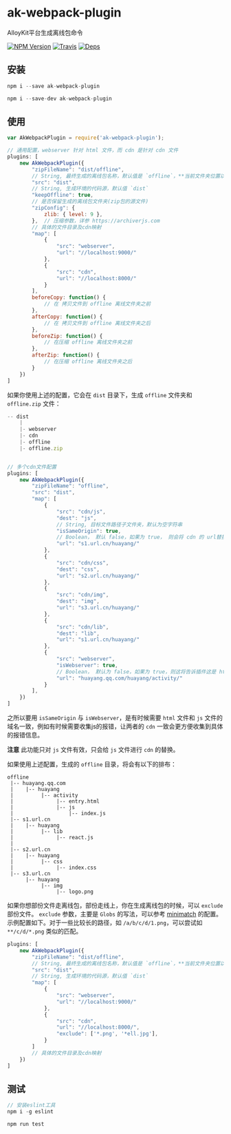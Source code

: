 # ak-webpack-plugin

AlloyKit平台生成离线包命令

[![NPM Version](https://img.shields.io/npm/v/ak-webpack-plugin.svg?style=flat)](https://www.npmjs.com/package/ak-webpack-plugin)
[![Travis](https://img.shields.io/travis/steamerjs/ak-webpack-plugin.svg)](https://travis-ci.org/steamerjs/ak-webpack-plugin)
[![Deps](https://david-dm.org/steamerjs/ak-webpack-plugin.svg)](https://david-dm.org/steamerjs/ak-webpack-plugin)

## 安装

```javascript
npm i --save ak-webpack-plugin

npm i --save-dev ak-webpack-plugin
```

##  使用

``` javascript
var AkWebpackPlugin = require('ak-webpack-plugin');

// 通用配置，webserver 针对 html 文件，而 cdn 是针对 cdn 文件
plugins: [
	new AkWebpackPlugin({
	    "zipFileName": "dist/offline", 
	    // String, 最终生成的离线包名称，默认值是 `offline`，**当前文件夹位置以命令执行位置为基准**
	    "src": "dist",
	    // String, 生成环境的代码源，默认值 `dist`
        "keepOffline": true,
        // 是否保留生成的离线包文件夹(zip包的源文件)
	    "zipConfig": {
            zlib: { level: 9 },
        },  // 压缩参数，详参 https://archiverjs.com
        // 具体的文件目录及cdn映射
        "map": [
            {
                "src": "webserver",
                "url": "//localhost:9000/"
            },
            {
                "src": "cdn",
                "url": "//localhost:8000/"
            }
        ],
        beforeCopy: function() {
            // 在 拷贝文件到 offline 离线文件夹之前
        },
        afterCopy: function() {
            // 在 拷贝文件到 offline 离线文件夹之后
        },
        beforeZip: function() {
            // 在压缩 offline 离线文件夹之前
        },
        afterZip: function() {
            // 在压缩 offline 离线文件夹之后
        }
	})
]

```

如果你使用上述的配置，它会在 `dist` 目录下，生成 `offline` 文件夹和 `offline.zip` 文件：

``` javascript
-- dist
	|
	|- webserver
	|- cdn
	|- offline
	|- offline.zip
```

``` javascript

// 多个cdn文件配置
plugins: [
	new AkWebpackPlugin({
	    "zipFileName": "offline",
        "src": "dist",
        "map": [
            {
                "src": "cdn/js",
                "dest": "js",
                // String, 目标文件路径子文件夹，默认为空字符串
                "isSameOrigin": true, 
                // Boolean， 默认 false，如果为 true， 则会将 cdn 的 url替换成与 isWebserver 为 true 的 cdn url
                "url": "s1.url.cn/huayang/"
            },
            {
                "src": "cdn/css",
                "dest": "css",
                "url": "s2.url.cn/huayang/"
            },
            {
                "src": "cdn/img",
                "dest": "img",
                "url": "s3.url.cn/huayang/"
            },
            {
                "src": "cdn/lib",
                "dest": "lib",
                "url": "s1.url.cn/huayang/"
            },
            {
                "src": "webserver",
                "isWebserver": true,
                // Boolean， 默认为 false，如果为 true，则这将告诉插件这是 html 的主要 cdn url 
                "url": "huayang.qq.com/huayang/activity/"
            }
        ],
	})
]
```

之所以要用 `isSameOrigin` 与 `isWebserver`，是有时候需要 `html` 文件和 `js` 文件的域名一致，例如有时候需要收集js的报错，让两者的 `cdn` 一致会更方便收集到具体的报错信息。

**注意** 此功能只对 `js` 文件有效，只会给 `js` 文件进行 `cdn` 的替换。

如果使用上述配置，生成的 `offline` 目录，将会有以下的排布：

```
offline
 |-- huayang.qq.com
 |    |-- huayang
 |         |-- activity
 |              |-- entry.html
 |              |-- js
 |                  |-- index.js
 |-- s1.url.cn
 |    |-- huayang
 |         |-- lib
 |              |-- react.js
 |
 |-- s2.url.cn
 |    |-- huayang
 |         |-- css
 |              |-- index.css
 |-- s3.url.cn
      |-- huayang
           |-- img
                |-- logo.png
```


如果你想部份文件走离线包，部份走线上，你在生成离线包的时候，可以 `exclude` 部份文件。 `exclude` 参数，主要是 `Globs` 的写法，可以参考 [minimatch](https://github.com/isaacs/minimatch) 的配置。示例配置如下。对于一些比较长的路径，如 `/a/b/c/d/1.png`，可以尝试如 `**/c/d/*.png` 类似的匹配。

```javascript
plugins: [
    new AkWebpackPlugin({
        "zipFileName": "dist/offline", 
        // String, 最终生成的离线包名称，默认值是 `offline`，**当前文件夹位置以命令执行位置为基准**
        "src": "dist",
        // String, 生成环境的代码源，默认值 `dist`
        "map": [
            {
                "src": "webserver",
                "url": "//localhost:9000/"
            },
            {
                "src": "cdn",
                "url": "//localhost:8000/",
                "exclude": ['*.png', '*ell.jpg'],
            }
        ]
        // 具体的文件目录及cdn映射
    })
]

```


## 测试
```javascript
// 安装eslint工具
npm i -g eslint

npm run test
```